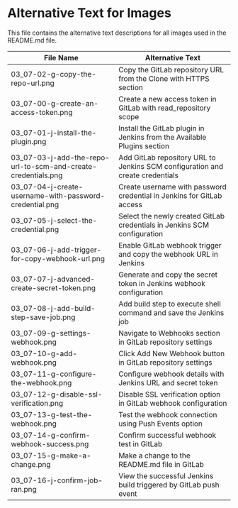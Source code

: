 # Alternative Text for Images

This file contains the alternative text descriptions for all images used in the README.md file.

| File Name | Alternative Text |
|-----------|-----------------|
| 03_07-02-g-copy-the-repo-url.png | Copy the GitLab repository URL from the Clone with HTTPS section |
| 03_07-00-g-create-an-access-token.png | Create a new access token in GitLab with read_repository scope |
| 03_07-01-j-install-the-plugin.png | Install the GitLab plugin in Jenkins from the Available Plugins section |
| 03_07-03-j-add-the-repo-url-to-scm-and-create-credentials.png | Add GitLab repository URL to Jenkins SCM configuration and create credentials |
| 03_07-04-j-create-username-with-password-credential.png | Create username with password credential in Jenkins for GitLab access |
| 03_07-05-j-select-the-credential.png | Select the newly created GitLab credentials in Jenkins SCM configuration |
| 03_07-06-j-add-trigger-for-copy-webhook-url.png | Enable GitLab webhook trigger and copy the webhook URL in Jenkins |
| 03_07-07-j-advanced-create-secret-token.png | Generate and copy the secret token in Jenkins webhook configuration |
| 03_07-08-j-add-build-step-save-job.png | Add build step to execute shell command and save the Jenkins job |
| 03_07-09-g-settings-webhook.png | Navigate to Webhooks section in GitLab repository settings |
| 03_07-10-g-add-webhook.png | Click Add New Webhook button in GitLab repository settings |
| 03_07-11-g-configure-the-webhook.png | Configure webhook details with Jenkins URL and secret token |
| 03_07-12-g-disable-ssl-verification.png | Disable SSL verification option in GitLab webhook configuration |
| 03_07-13-g-test-the-webhook.png | Test the webhook connection using Push Events option |
| 03_07-14-g-confirm-webhook-success.png | Confirm successful webhook test in GitLab |
| 03_07-15-g-make-a-change.png | Make a change to the README.md file in GitLab |
| 03_07-16-j-confirm-job-ran.png | View the successful Jenkins build triggered by GitLab push event |
